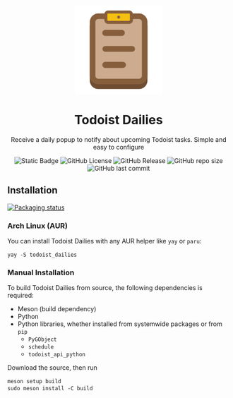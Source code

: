 <p align="center">
    <img src="data/io.github.sss_says_snek.todoist_dailies.svg" width="200" alt="Todoist Dailies logo">
</p>
<h1 align="center">Todoist Dailies</h1>
<p align="center">Receive a daily popup to notify about upcoming Todoist tasks. Simple and easy to configure</p>
<p align="center">
    <img alt="Static Badge" src="https://img.shields.io/badge/Python-%233776ab?style=for-the-badge&logo=python&logoColor=ffffff">
    <img alt="GitHub License" src="https://img.shields.io/github/license/SSS-Says-Snek/todoist_dailies?style=for-the-badge">
    <img alt="GitHub Release" src="https://img.shields.io/github/v/release/SSS-Says-Snek/todoist_dailies?style=for-the-badge">
    <img alt="GitHub repo size" src="https://img.shields.io/github/repo-size/SSS-Says-Snek/todoist_dailies?style=for-the-badge">
    <img alt="GitHub last commit" src="https://img.shields.io/github/last-commit/SSS-Says-Snek/todoist_dailies?style=for-the-badge">
</p>

## Installation

[![Packaging status](https://repology.org/badge/vertical-allrepos/todoist-dailies.svg)](https://repology.org/project/todoist-dailies/versions)

### Arch Linux (AUR)
You can install Todoist Dailies with any AUR helper like `yay` or `paru`:
```
yay -S todoist_dailies
```

### Manual Installation
To build Todoist Dailies from source, the following dependencies is required:
- Meson (build dependency)
- Python
- Python libraries, whether installed from systemwide packages or from `pip`
    - `PyGObject`
    - `schedule`
    - `todoist_api_python`

Download the source, then run
```
meson setup build
sudo meson install -C build
```
